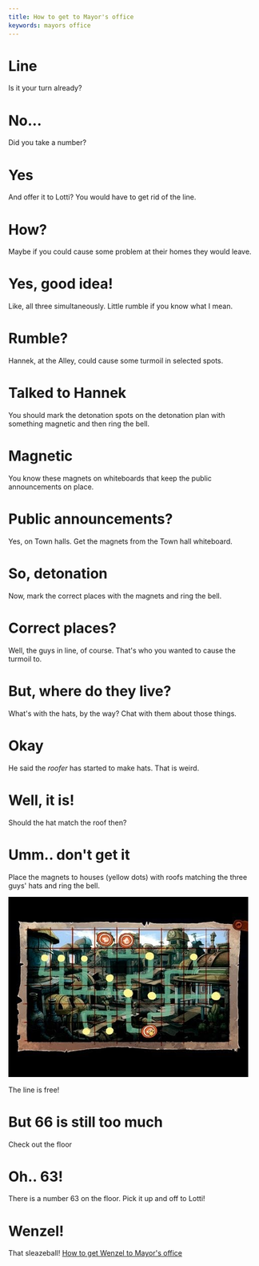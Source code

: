 ```yaml
---
title: How to get to Mayor's office
keywords: mayors office
---
```

# Line
Is it your turn already?

# No...
Did you take a number?

# Yes
And offer it to Lotti? You would have to get rid of the line.

# How?
Maybe if you could cause some problem at their homes they would leave.

# Yes, good idea!
Like, all three simultaneously. Little rumble if you know what I mean.

# Rumble?
Hannek, at the Alley, could cause some turmoil in selected spots.

# Talked to Hannek
You should mark the detonation spots on the detonation plan with something magnetic and then ring the bell.

# Magnetic
You know these magnets on whiteboards that keep the public announcements on place.

# Public announcements?
Yes, on Town halls. Get the magnets from the Town hall whiteboard.

# So, detonation
Now, mark the correct places with the magnets and ring the bell.

# Correct places?
Well, the guys in line, of course. That's who you wanted to cause the turmoil to.

# But, where do they live?
What's with the hats, by the way? Chat with them about those things.

# Okay
He said the _roofer_ has started to make hats. That is weird.

# Well, it is!
Should the hat match the roof then?

# Umm.. don't get it
Place the magnets to houses (yellow dots) with roofs matching the three guys' hats and ring the bell.

![Explosion map](explosion_map.jpg)

The line is free!

# But 66 is still too much
Check out the floor

# Oh.. 63!
There is a number 63 on the floor. Pick it up and off to Lotti!

# Wenzel!
That sleazeball! [How to get Wenzel to Mayor's office][wenzel]

<!-- INTERNAL LINKS -->
[wenzel]: /04-village/mayors-office/wenzel.md
